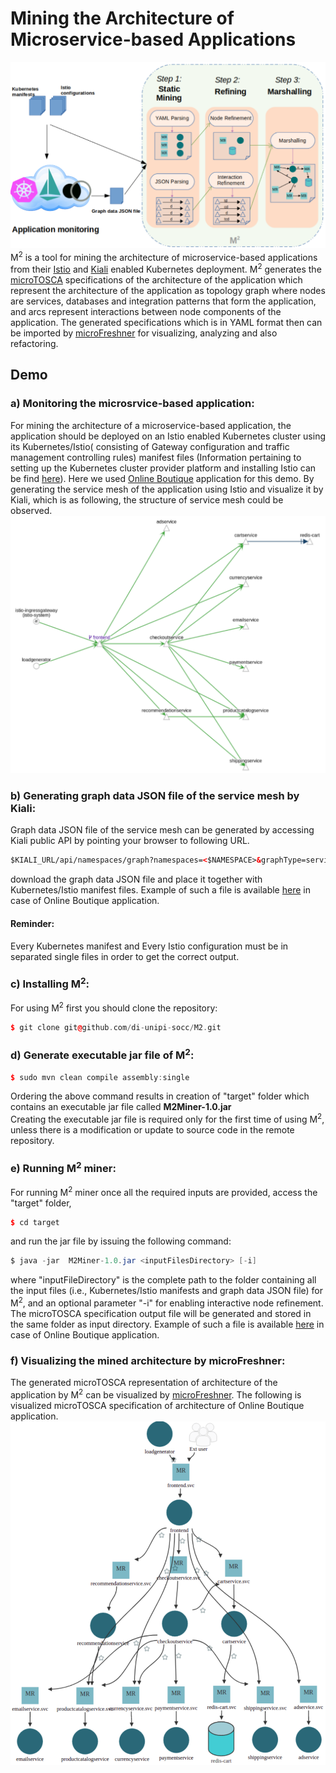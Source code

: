 # Mining the Architecture of Microservice-based Applications
![](data/meta/BirdEye.png)
M<sup>2</sup> is a tool for mining the architecture of microservice-based applications from their [Istio](https://istio.io/latest/) and [Kiali](https://kiali.io/) enabled Kubernetes deployment. M<sup>2</sup> generates the [microTOSCA](https://github.com/di-unipi-socc/microTOSCA) specifications of the architecture of the application which represent the architecture of the application as topology graph where nodes are services, databases and integration patterns that form the application, and arcs represent interactions between node components of the application. The generated specifications which is in YAML format then can be imported by [microFreshner](https://github.com/di-unipi-socc/microFreshener) for visualizing, analyzing and also refactoring. 


## Demo
### a) Monitoring the microsrvice-based application:
For mining the architecture of a microservice-based application, the application should be deployed on an Istio enabled Kubernetes cluster using its Kubernetes/Istio( consisting of Gateway configuration and traffic management controlling rules) manifest files (Information pertaining to setting up the Kubernetes cluster provider platform and installing Istio can be find [here](https://istio.io/latest/docs/setup/platform-setup/)). Here we used [Online Boutique](https://github.com/GoogleCloudPlatform/microservices-demo) application for this demo. By generating the service mesh of the application using Istio and visualize it by Kiali, which is as following, the structure of service mesh could be observed.
![](./data/examples/OnlineBoutique/kiali.png)
### b) Generating graph data JSON file of the service mesh by Kiali:
Graph data JSON file of the service mesh can be generated by accessing Kiali public API by pointing your browser to following URL.
```html
$KIALI_URL/api/namespaces/graph?namespaces=<$NAMESPACE>&graphType=service
```
download the graph data JSON file and place it together with Kubernetes/Istio manifest files. Example of such a file is available [here](./data/examples/OnlineBoutique/kiali.json) in case of Online Boutique application.
#### Reminder:
Every Kubernetes manifest and Every Istio configuration must be in separated single files in order to get the correct output.
### c) Installing M<sup>2</sup>:
For using M<sup>2</sup> first you should clone the repository:
```c++
$ git clone git@github.com/di-unipi-socc/M2.git
```
### d) Generate executable jar file of M<sup>2</sup>:
```c++
$ sudo mvn clean compile assembly:single
```
Ordering the above command results in creation of "target" folder which contains an executable jar file called <b>M2Miner-1.0.jar</b>  
Creating the executable jar file is required only for the first time of using M<sup>2</sup>, unless there is a modification or update to source code in the remote repository.

### e) Running M<sup>2</sup> miner:
For running M<sup>2</sup> miner once all the required inputs are provided, access the "target" folder,
```c++
$ cd target
```
and run the jar file by issuing the following command:
```java
$ java -jar  M2Miner-1.0.jar <inputFilesDirectory> [-i]
```
where "inputFileDirectory" is the complete path to the folder containing all the input files (i.e., Kubernetes/Istio manifests and graph data JSON file) for M<sup>2</sup>, and an optional parameter "-i" for enabling interactive node refinement.
   The microTOSCA specification output file will be generated and stored in the same folder as input directory. Example of such a file is available [here](./data/examples/OnlineBoutique/microTOSCA.yml) in case of Online Boutique application.
### f) Visualizing the mined architecture by microFreshner:
The generated microTOSCA representation of architecture of the application by M<sup>2</sup> can be visualized by [microFreshner](https://github.com/di-unipi-socc/microFreshener). The following is visualized microTOSCA specification of architecture of Online Boutique application. 
![](./data/examples/OnlineBoutique/online-boutique-m2miner.png)
